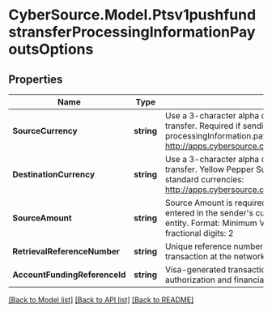 # CyberSource.Model.Ptsv1pushfundstransferProcessingInformationPayoutsOptions
## Properties

Name | Type | Description | Notes
------------ | ------------- | ------------- | -------------
**SourceCurrency** | **string** | Use a 3-character alpha currency code for source currency of the funds transfer.  Required if sending processingInformation.payoutsOptions.sourceAmount.  ISO standard currencies: http://apps.cybersource.com/library/documentation/sbc/quickref/currencies.pdf  | [optional] 
**DestinationCurrency** | **string** | Use a 3-character alpha currency code for destination currency of the funds transfer.  Yellow Pepper  Supported for cross border funds transfers.  ISO standard currencies: http://apps.cybersource.com/library/documentation/sbc/quickref/currencies.pdf  | [optional] 
**SourceAmount** | **string** | Source Amount is required in certain markets to identify the transaction amount entered in the sender&#39;s currency code prior to FX conversion by the originating entity.  Format:  Minimum Value: 0  Maximum value: 999999999.99  Allowed fractional digits: 2  | [optional] 
**RetrievalReferenceNumber** | **string** | Unique reference number returned by the processor that identifies the transaction at the network.  | [optional] 
**AccountFundingReferenceId** | **string** | Visa-generated transaction identifier (TID) that is unique for each original authorization and financial request.  | [optional] 

[[Back to Model list]](../README.md#documentation-for-models) [[Back to API list]](../README.md#documentation-for-api-endpoints) [[Back to README]](../README.md)

